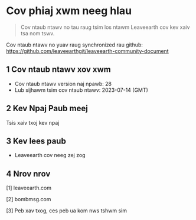 # Cov phiaj xwm neeg hlau

>Cov ntaub ntawv no tau raug tsim los ntawm Leaveearth cov kev xaiv tsa nom tswv.

Cov ntaub ntawv no yuav raug synchronized rau github: https://github.com/leaveearthgit/leaveearth-community-document

## 1 Cov ntaub ntawv xov xwm

- Cov ntaub ntawv version naj npawb: 28
- Lub sijhawm tsim cov ntaub ntawv: 2023-07-14 (GMT)

## 2 Kev Npaj Paub meej

Tsis xaiv txoj kev npaj

## 3 Kev lees paub
* Leaveearth cov neeg zej zog

## 4 Nrov nrov
[1] leaveearth.com

[2] bombmsg.com

[3] Peb xav txog, ces peb ua kom nws tshwm sim